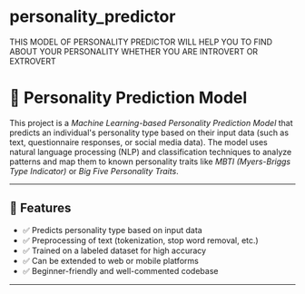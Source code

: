 # personality_predictor
THIS MODEL OF PERSONALITY PREDICTOR WILL HELP YOU TO FIND ABOUT YOUR PERSONALITY WHETHER YOU ARE INTROVERT OR EXTROVERT
# 🧠 Personality Prediction Model

This project is a *Machine Learning-based Personality Prediction Model* that predicts an individual's personality type based on their input data (such as text, questionnaire responses, or social media data). The model uses natural language processing (NLP) and classification techniques to analyze patterns and map them to known personality traits like *MBTI (Myers-Briggs Type Indicator)* or *Big Five Personality Traits*.

---

## 📌 Features

- ✅ Predicts personality type based on input data  
- ✅ Preprocessing of text (tokenization, stop word removal, etc.)  
- ✅ Trained on a labeled dataset for high accuracy  
- ✅ Can be extended to web or mobile platforms  
- ✅ Beginner-friendly and well-commented codebase

---
